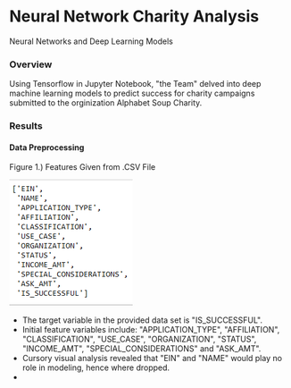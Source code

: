 # Neural Network Charity Analysis
Neural Networks and Deep Learning Models
### Overview
Using Tensorflow in Jupyter Notebook, "the Team" delved into deep machine learning models to predict success for charity campaigns submitted to
the orginization Alphabet Soup Charity.
### Results
#### Data Preprocessing

Figure 1.) Features Given from .CSV File

![](Resources/Fig1.png)

* The target variable in the provided data set is "IS_SUCCESSFUL".
* Initial feature variables include: "APPLICATION_TYPE", "AFFILIATION", "CLASSIFICATION", "USE_CASE", "ORGANIZATION", "STATUS", "INCOME_AMT", "SPECIAL_CONSIDERATIONS" and "ASK_AMT".
* Cursory visual analysis revealed that "EIN" and "NAME" would play no role in modeling, hence where dropped.
* 
